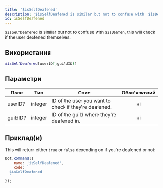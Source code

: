 ```yaml
---
title: '$isSelfDeafened'
description: '$isSelfDeafened is similar but not to confuse with `$isDeafen`, this will check if the user deafened themselves.'
id: isSelfDeafened
---
```


`$isSelfDeafened` is similar but not to confuse with `$isDeafen`, this will check if the user deafened themselves.

## Використання

```php
$isSelfDeafened[userID?;guildID?]
```

## Параметри

| Поле     | Тип     | Опис                                                  | Обов'язковий |
| -------- | ------- | ----------------------------------------------------- |:------------:|
| userID?  | integer | ID of the user you want to check if they're deafened. |      ні      |
| guildID? | integer | ID of the guild where they're deafened in.            |      ні      |

## Приклад(и)

This will return either `true` or `false` depending on if you're deafened or not:

```javascript
bot.command({
    name: 'isSelfDeafened',
    code: `
  $isSelfDeafened
  `
});
```
